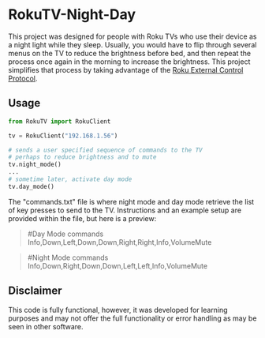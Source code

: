 # RokuTV-Night-Day

This project was designed for people with Roku TVs who use their device as a night light while they sleep. Usually, you would have to flip through several menus on the TV to reduce the brightness before bed, and then repeat the process once again in the morning to increase the brightness. This project simplifies that process by taking advantage of the [Roku External Control Protocol](https://developer.roku.com/docs/developer-program/debugging/external-control-api.md).


## Usage

```python
from RokuTV import RokuClient

tv = RokuClient("192.168.1.56")

# sends a user specified sequence of commands to the TV
# perhaps to reduce brightness and to mute
tv.night_mode()
...
# sometime later, activate day mode
tv.day_mode()

```
The "commands.txt" file is where night mode and day mode retrieve the list of key presses to send to the TV. Instructions and an example setup are provided within the file, but here is a preview: 

>#Day Mode commands
Info,Down,Left,Down,Down,Right,Right,Info,VolumeMute

>#Night Mode commands
Info,Down,Right,Down,Down,Left,Left,Info,VolumeMute



## Disclaimer

This code is fully functional, however, it was developed for learning purposes and may not offer the full functionality or error handling as may be seen in other software.
